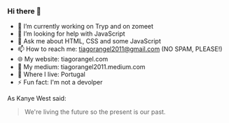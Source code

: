 <!--
**tiagorangel2011/tiagorangel2011** is a ✨ _special_ ✨ repository because its `README.md` (this file) appears on your GitHub profile.
-->

### Hi there 👋


* 🔭 I’m currently working on Tryp and on zomeet
* 🤔 I’m looking for help with JavaScript
* 💬 Ask me about HTML, CSS and some JavaScript
* 📫 How to reach me: tiagorangel2011@gmail.com (NO SPAM, PLEASE!)
* 🌐 My website: tiagorangel.com
* 📜 My medium: tiagorangel2011.medium.com
* 🎌 Where I live: Portugal
* ⚡ Fun fact: I'm not a devolper


As Kanye West said:
> We're living the future so
> the present is our past.


